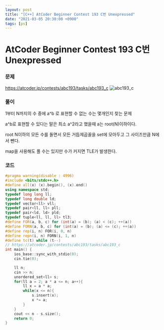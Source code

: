 ```yaml
---
layout: post
title: "[C++] AtCoder Beginner Contest 193 C번 Unexpressed"
date: "2021-03-05 20:30:00 +0900"
tags: [ps]
---
```


# AtCoder Beginner Contest 193 C번 Unexpressed
### 문제

https://atcoder.jp/contests/abc193/tasks/abc193_c
![abc193_c](https://i.imgur.com/8lBftbK.png)
  
  
### 풀이

1부터 N까지의 수 중에 a^b 로 표현할 수 없는 수는 몇개인지 찾는 문제

a^b로 표현할 수 있다는 말은 최소 a^2라고 했을때 a는 root(N)이하이다.

root N이하의 모든 수를 돌면서 모든 거듭제곱꼴을 set에 모아두고 그 사이즈만큼 N에서 뺀다.

map을 사용해도 풀 수는 있지만 수가 커지면 TLE가 발생한다.

### 코드

```cpp
#pragma warning(disable : 4996)
#include <bits/stdc++.h>
#define all(x) (x).begin(), (x).end()
using namespace std;
typedef long long ll;
typedef long double ld;
typedef vector<ll> vll;
typedef pair<ll, ll> pll;
typedef pair<ld, ld> pld;
typedef tuple<ll, ll, ll> tl3;
#define FOR(a, b, c) for (int(a) = (b); (a) < (c); ++(a))
#define FORN(a, b, c) for (int(a) = (b); (a) <= (c); ++(a))
#define rep(i, n) FOR(i, 0, n)
#define repn(i, n) FORN(i, 1, n)
#define tc(t) while (t--)
// https://atcoder.jp/contests/abc193/tasks/abc193_c
int main() {
    ios_base::sync_with_stdio(0);
    cin.tie(0);

    ll n;
    cin >> n;
    unordered_set<ll> s;
    for(ll a = 2; a * a <= n; a++){
        ll x = a * a;
        while(x <= n){
            s.insert(x);
            x *= a;
        }
    }
    cout << n - s.size();
    return 0;
}
```